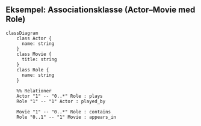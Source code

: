 ## Eksempel: Associationsklasse (Actor–Movie med Role)

```mermaid
classDiagram
    class Actor {
      name: string
    }
    class Movie {
      title: string
    }
    class Role {
      name: string
    }

    %% Relationer
    Actor "1" -- "0..*" Role : plays
    Role "1" -- "1" Actor : played_by

    Movie "1" -- "0..*" Role : contains
    Role "0..1" -- "1" Movie : appears_in

